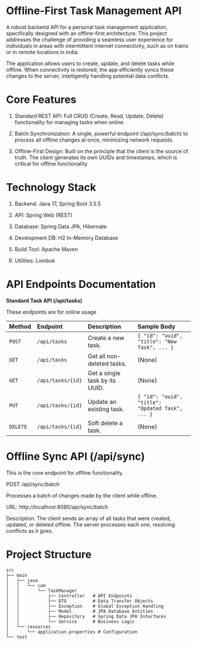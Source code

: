 # Offline-First Task Management API

A robust backend API for a personal task management application, specifically designed with an offline-first architecture. This project addresses the challenge of providing a seamless user experience for individuals in areas with intermittent internet connectivity, such as on trains or in remote locations in India.

The application allows users to create, update, and delete tasks while offline. When connectivity is restored, the app efficiently syncs these changes to the server, intelligently handling potential data conflicts.

# Core Features
1. Standard REST API: Full CRUD (Create, Read, Update, Delete) functionality for managing tasks when online.

2. Batch Synchronization: A single, powerful endpoint (/api/sync/batch) to process all offline changes at once, minimizing network requests.

3. Offline-First Design: Built on the principle that the client is the source of truth. The client generates its own UUIDs and timestamps, which is critical for offline functionality.


# Technology Stack
1. Backend: Java 17, Spring Boot 3.5.5

2. API: Spring Web (REST)

3. Database: Spring Data JPA, Hibernate

4. Development DB: H2 In-Memory Database

5. Build Tool: Apache Maven

5. Utilities: Lombok



# API Endpoints Documentation
**Standard Task API (/api/tasks)**

These endpoints are for online usage

| Method | Endpoint | Description | Sample Body |
| :--- | :--- | :--- | :--- |
| `POST` | `/api/tasks` | Create a new task. | `{ "id": "uuid", "title": "New Task", ... }` |
| `GET` | `/api/tasks` | Get all non-deleted tasks. | (None) |
| `GET` | `/api/tasks/{id}` | Get a single task by its UUID. | (None) |
| `PUT` | `/api/tasks/{id}` | Update an existing task. | `{ "id": "uuid", "title": "Updated Task", ... }` |
| `DELETE` | `/api/tasks/{id}` | Soft delete a task. | (None) |


# Offline Sync API (/api/sync)

This is the core endpoint for offline functionality.

POST /api/sync/batch

Processes a batch of changes made by the client while offline.

URL: http://localhost:8080/api/sync/batch

Description: The client sends an array of all tasks that were created, updated, or deleted offline. The server processes each one, resolving conflicts as it goes.


# Project Structure

```
src
├── main
│   ├── java
│   │   └── com
│   │       └── TaskManager
│   │           ├── Controller   # API Endpoints
│   │           ├── DTO          # Data Transfer Objects
│   │           ├── Exception    # Global Exception Handling
│   │           ├── Model        # JPA Database Entities
│   │           ├── Repository   # Spring Data JPA Interfaces
│   │           └── Service      # Business Logic
│   └── resources
│       └── application.properties # Configuration
└── test
```






